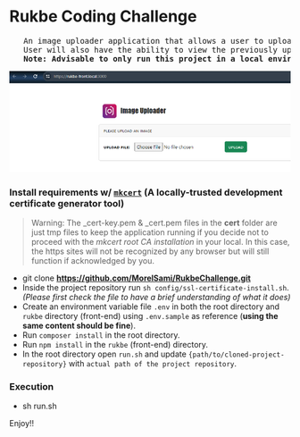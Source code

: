# Rukbe Coding Challenge

<pre>
   An image uploader application that allows a user to upload any image from their pc/laptop to the server.
   User will also have the ability to view the previously uploaded images from the server.
   <strong>Note: Advisable to only run this project in a local environment  </strong>
</pre>

<img src="./rukbe_uploader.png" alt="Rukbe Image Uploader"/>

### Install requirements w/ <a href='https://github.com/FiloSottile/mkcert#installing-the-ca-on-other-systems' target='blank'>`mkcert`</a> __(A locally-trusted development certificate generator tool)__

>Warning: The _cert-key.pem & _cert.pem files in the __cert__ folder are just tmp files to keep the application running if you decide not to proceed with the *mkcert root CA installation* in your local. In this case, the https sites will not be recognized by any browser but will still function if acknowledged by you.

- git clone <b>https://github.com/MorelSami/RukbeChallenge.git</b>
- Inside the project repository run `sh config/ssl-certificate-install.sh`. *(Please first check the file to have a brief understanding of what it does)*
- Create an environment variable file `.env` in both the root directory and `rukbe` directory (front-end) using `.env.sample` as reference (__using the same content should be fine__).
- Run `composer install` in the root directory.
- Run `npm install` in the `rukbe` (front-end) directory.
- In the root directory open `run.sh` and update `{path/to/cloned-project-repository}` with `actual path of the project repository`. 

### Execution

- sh run.sh 

Enjoy!!
